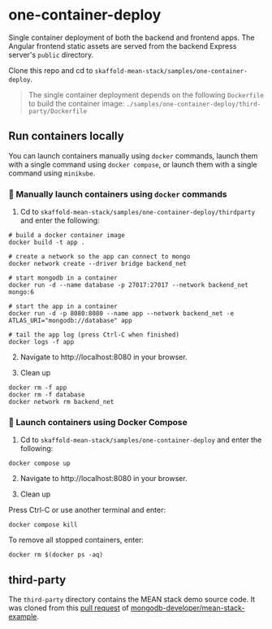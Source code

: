 # one-container-deploy

Single container deployment of both the backend and frontend apps. The Angular
frontend static assets are served from the backend Express server's `public`
directory.

Clone this repo and cd to `skaffold-mean-stack/samples/one-container-deploy`.

> The single container deployment depends on the following `Dockerfile` to build
the container image:
> `./samples/one-container-deploy/third-party/Dockerfile`

## Run containers locally

You can launch containers manually using `docker` commands, launch them with a
single command using `docker compose`, or launch them with a single command
using `minikube`.

### 🚀 Manually launch containers using `docker` commands

1. Cd to `skaffold-mean-stack/samples/one-container-deploy/thirdparty` and
enter the following:

```text
# build a docker container image
docker build -t app .

# create a network so the app can connect to mongo
docker network create --driver bridge backend_net

# start mongodb in a container
docker run -d --name database -p 27017:27017 --network backend_net mongo:6

# start the app in a container
docker run -d -p 8080:8080 --name app --network backend_net -e ATLAS_URI="mongodb://database" app

# tail the app log (press Ctrl-C when finished)
docker logs -f app
```

2. Navigate to http://localhost:8080 in your browser.

3. Clean up

```text
docker rm -f app
docker rm -f database
docker network rm backend_net
```

### 🚀 Launch containers using Docker Compose

1. Cd to `skaffold-mean-stack/samples/one-container-deploy` and enter the
following:

```text
docker compose up
```

2. Navigate to http://localhost:8080 in your browser.

3. Clean up

Press Ctrl-C or use another terminal and enter:

```text
docker compose kill
```

To remove all stopped containers, enter:

```text
docker rm $(docker ps -aq)
```

## third-party

The `third-party` directory contains the MEAN stack demo source code. It was
cloned from this
[pull request](https://github.com/mongodb-developer/mean-stack-example/pull/2)
of
[mongodb-developer/mean-stack-example](https://github.com/mongodb-developer/mean-stack-example/pull/2).
